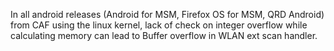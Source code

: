 In all android releases (Android for MSM, Firefox OS for MSM, QRD Android) from CAF using the linux kernel, lack of check on integer overflow while calculating memory can lead to Buffer overflow in WLAN ext scan handler.